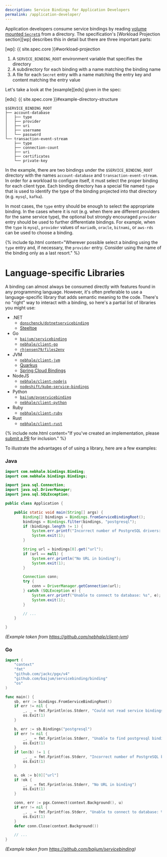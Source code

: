 ```yaml
---
description: Service Bindings for Application Developers
permalink: /application-developer/
---
```


Application developers consume service bindings by reading [volume mounted `Secret`s][vm] from a directory.  The specification's [Workload Projection section][wp] 
describes this in detail but there are three important parts:

[vm]: https://kubernetes.io/docs/concepts/configuration/secret/#using-secrets-as-files-from-a-pod
[wp]: {{ site.spec.core }}#workload-projection

1. A `SERVICE_BINDING_ROOT` environment variable that specifies the directory
2. A subdirectory for each  binding with a name matching the binding name
3. A file for each `Secret` entry with a name matching the entry key and content matching the entry value

Let's take a look at the [example][eds] given in the spec:

[eds]: {{ site.spec.core }}#example-directory-structure

```plain
$SERVICE_BINDING_ROOT
├── account-database
│   ├── type
│   ├── provider
│   ├── uri
│   ├── username
│   └── password
└── transaction-event-stream
    ├── type
    ├── connection-count
    ├── uri
    ├── certificates
    └── private-key
```

In the example, there are two bindings under the `$SERVICE_BINDING_ROOT` directory with the names `account-database` and `transaction-event-stream`.  In order for a 
workload to configure itself, it must select the proper binding for each client type.  Each binding directory has a special file named `type` that is used to identify 
the type of the binding projected into that directory (e.g. `mysql`, `kafka`).

In most cases, the `type` entry should be enough to select the appropriate binding.  In the cases where it is not (e.g. when there are different providers for the same 
service type), the optional but strongly encouraged `provider` entry should be used to further differentiate bindings.  For example, when the `type` is `mysql`, 
`provider` values of `mariadb`, `oracle`, `bitnami`, or `aws-rds` can be used to choose a binding.

{% include tip.html content="Wherever possible select a binding using the `type` entry and, if necessary, the `provider` entry.  Consider using the name of the binding 
only as a last resort." %}

# Language-specific Libraries
A binding can almost always be consumed directly with features found in any programming language.  However, it's often preferable to use a language-specific library that 
adds semantic meaning to the code.  There's no "right" way to interact with a binding, so here's a partial list of libraries you might use:

* .NET
	* [`donschenck/dotnetservicebinding`](https://github.com/donschenck/dotnetservicebinding)
	* [Steeltoe](https://docs.steeltoe.io/api/v3/connectors/usage.html#kubernetes)
* Go
	* [`baijum/servicebinding`](https://github.com/baijum/servicebinding)
	* [`nebhale/client-go`](https://github.com/nebhale/client-go)
	* [`rhjensen79/files2env`](https://github.com/rhjensen79/files2env)
* JVM
	* [`nebhale/client-jvm`](https://github.com/nebhale/client-jvm)
	* [Quarkus](https://quarkus.io/guides/deploying-to-kubernetes#service-binding)
	* [Spring Cloud Bindings](https://github.com/spring-cloud/spring-cloud-bindings)
* NodeJS
	* [`nebhale/client-nodejs`](https://github.com/nebhale/client-nodejs)
	* [`nodeshift/kube-service-bindings`](https://github.com/nodeshift/kube-service-bindings)
* Python
	* [`baijum/pyservicebinding`](https://github.com/baijum/pyservicebinding)
	* [`nebhale/client-python`](https://github.com/nebhale/client-python)
* Ruby
	* [`nebhale/client-ruby`](https://github.com/nebhale/client-ruby)
* Rust
	* [`nebhale/client-rust`](https://github.com/nebhale/client-rust)

{% include note.html content="If you've created an implementation, please [submit a PR](https://github.com/servicebinding/website/pulls) for inclusion." %}

To illustrate the advantages of of using a library, here are a few examples:

### Java
```java
import com.nebhale.bindings.Binding;
import com.nebhale.bindings.Bindings;

import java.sql.Connection;
import java.sql.DriverManager;
import java.sql.SQLException;

public class Application {

    public static void main(String[] args) {
        Binding[] bindings = Bindings.fromServiceBindingRoot();
        bindings = Bindings.filter(bindings, "postgresql");
        if (bindings.length != 1) {
            System.err.printf("Incorrect number of PostgreSQL drivers: %d\n", bindings.length);
            System.exit(1);
        }

        String url = bindings[0].get("url");
        if (url == null) {
            System.err.println("No URL in binding");
            System.exit(1);
        }

        Connection conn;
        try {
            conn = DriverManager.getConnection(url);
        } catch (SQLException e) {
            System.err.printf("Unable to connect to database: %s", e);
            System.exit(1);
        }

        // ...
    }

}
```
_(Example taken from <https://github.com/nebhale/client-jvm>)_


### Go
```go
import (
	"context"
	"fmt"
	"github.com/jackc/pgx/v4"
	"github.com/baijum/servicebinding/binding"
	"os"
)

func main() {
	sb, err := bindings.FromServiceBindingRoot()
	if err != nil {
		_, _ = fmt.Fprintln(os.Stderr, "Could not read service bindings")
		os.Exit(1)
	}

	b, err := sb.Bindings("postgresql")
	if err != nil {
		_, _ = fmt.Fprintln(os.Stderr, "Unable to find postgresql binding")
		os.Exit(1)
	}
	if len(b) != 1 {
		_, _ = fmt.Fprintf(os.Stderr, "Incorrect number of PostgreSQL bindings: %d\n", len(b))
		os.Exit(1)
	}

	u, ok := b[0]["url"]
	if !ok {
		_, _ = fmt.Fprintln(os.Stderr, "No URL in binding")
		os.Exit(1)
	}

	conn, err := pgx.Connect(context.Background(), u)
	if err != nil {
		_, _ = fmt.Fprintf(os.Stderr, "Unable to connect to database: %v\n", err)
		os.Exit(1)
	}
	defer conn.Close(context.Background())

	// ...
}
```
_(Example taken from <https://github.com/baijum/servicebinding>)_
